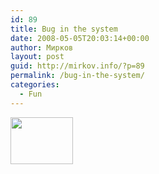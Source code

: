 ```yaml
---
id: 89
title: Bug in the system
date: 2008-05-05T20:03:14+00:00
author: Мирков
layout: post
guid: http://mirkov.info/?p=89
permalink: /bug-in-the-system/
categories:
  - Fun
---
```

[<img class="alignnone size-medium wp-image-90" title="image3" src="http://mirkov.info/wp-content/uploads/2008/09/image3.gif" alt="" width="100" height="75" />](http://mirkov.info/wp-content/uploads/2008/09/image3.gif)
